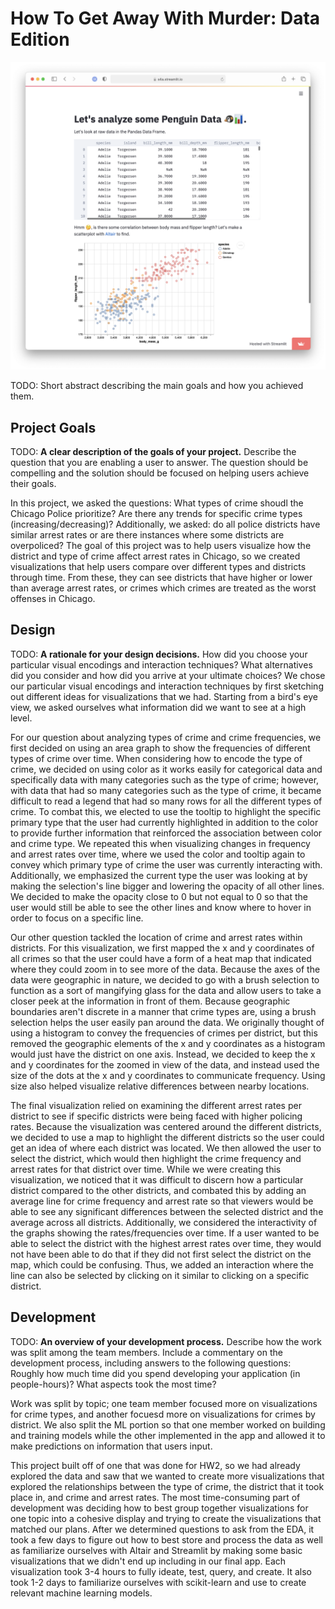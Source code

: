 # How To Get Away With Murder: Data Edition

![A screenshot of your application. Could be a GIF.](screenshot.png)

TODO: Short abstract describing the main goals and how you achieved them.

## Project Goals

TODO: **A clear description of the goals of your project.** Describe the question that you are enabling a user to answer. The question should be compelling and the solution should be focused on helping users achieve their goals. 

In this project, we asked the questions: What types of crime shoudl the Chicago Police prioritize? Are there any trends for specific crime types (increasing/decreasing)? Additionally, we asked: do all police districts have similar arrest rates or are there instances where some districts are overpoliced? The goal of this project was to help users visualize how the district and type of crime affect arrest rates in Chicago, so we created visualizations that help users compare over different types and districts through time. From these, they can see districts that have higher or lower than average arrest rates, or crimes which crimes are treated as the worst offenses in Chicago.

## Design

TODO: **A rationale for your design decisions.** How did you choose your particular visual encodings and interaction techniques? What alternatives did you consider and how did you arrive at your ultimate choices?
We chose our particular visual encodings and interaction techniques by first sketching out different ideas for visualizations that we had. Starting from a bird's eye view, we asked ourselves what information did we want to see at a high level. 

For our question about analyzing types of crime and crime frequencies, we first decided on using an area graph to show the frequencies of different types of crime over time. 
When considering how to encode the type of crime, we decided on using color as it works easily for categorical data and specifically data with many categories such as the type of crime; however, with data that had so many categories such as the type of crime, it became difficult to read a legend that had so many rows for all the different types of crime.
To combat this, we elected to use the tooltip to highlight the specific primary type that the user had currently highlighted in addition to the color to provide further information that reinforced the association between color and crime type.
We repeated this when visualizing changes in frequency and arrest rates over time, where we used the color and tooltip again to convey which primary type of crime the user was currently interacting with. Additionally, we emphasized the current type the user was looking at by making the selection's line bigger and lowering the opacity of all other lines.
We decided to make the opacity close to 0 but not equal to 0 so that the user would still be able to see the other lines and know where to hover in order to focus on a specific line.

Our other question tackled the location of crime and arrest rates within districts. For this visualization, we first mapped the x and y coordinates of all crimes so that the user could have a form of a heat map that indicated where they could zoom in to see more of the data.
Because the axes of the data were geographic in nature, we decided to go with a brush selection to function as a sort of mangifying glass for the data and allow users to take a closer peek at the information in front of them. Because geographic boundaries aren't discrete in a manner that crime types are, using a brush selection helps the user easily pan around the data.
We originally thought of using a histogram to convey the frequencies of crimes per district, but this removed the geographic elements of the x and y coordinates as a histogram would just have the district on one axis. Instead, we decided to keep the x and y coordinates for the zoomed in view of the data, and instead used the size of the dots at the x and y coordinates to communicate frequency.
Using size also helped visualize relative differences between nearby locations. 

The final visualization relied on examining the different arrest rates per district to see if specific districts were being faced with higher policing rates. Because the visualization was centered around the different districts, we decided to use a map to highlight the different districts so the user could get an idea of where each district was located.
We then allowed the user to select the district, which would then highlight the crime frequency and arrest rates for that district over time. While we were creating this visualization, we noticed that it was difficult to discern how a particular district compared to the other districts, and combated this by adding an average line for crime frequency and arrest rate so that viewers would be able to see any significant differences between the selected district and the average across all districts.
Additionally, we considered the interactivity of the graphs showing the rates/frequencies over time. If a user wanted to be able to select the district with the highest arrest rates over time, they would not have been able to do that if they did not first select the district on the map, which could be confusing. Thus, we added an interaction where the line can also be selected by clicking on it similar to clicking on a specific district.

## Development

TODO: **An overview of your development process.** Describe how the work was split among the team members. Include a commentary on the development process, including answers to the following questions: Roughly how much time did you spend developing your application (in people-hours)? What aspects took the most time?


Work was split by topic; one team member focused more on visualizations for crime types, and another focuesd more on visualizations for crimes by district. We also split the ML portion so that one member worked on building and training models while the other implemented in the app and allowed it to make predictions on information that users input.

This project built off of one that was done for HW2, so we had already explored the data and saw that we wanted to create more visualizations that explored the relationships between the type of crime, the district that it took place in, and crime and arrest rates. The most time-consuming part of development was deciding how to best group together visualizations for one topic into a cohesive display and trying to create the visualizations that matched our plans. After we determined questions to ask from the EDA, it took a few days to figure out how to best store and process the data as well as familiarize ourselves with Altair and Streamlit by making some basic visualizations that we didn't end up including in our final app. Each visualization took 3-4 hours to fully ideate, test, query, and create. It also took 1-2 days to familiarize ourselves with scikit-learn and use to create relevant machine learning models.

